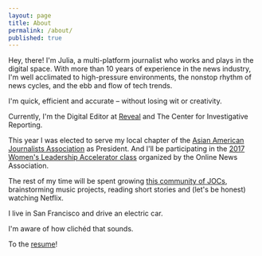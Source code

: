 ```yaml
---
layout: page
title: About
permalink: /about/
published: true
---
```


Hey, there! I'm Julia, a multi-platform journalist who works and plays in the digital space. With more than 10 years of experience in the news industry, I'm well acclimated to high-pressure environments, the nonstop rhythm of news cycles, and the ebb and flow of tech trends.

I'm quick, efficient and accurate – without losing wit or creativity.

Currently, I'm the Digital Editor at [Reveal](https://www.revealnews.org/) and The Center for Investigative Reporting. 

This year I was elected to serve my local chapter of the [Asian American Journalists Association](http://www.aaja.org/) as President. And I'll be participating in the [2017 Women's Leadership Accelerator class](https://journalists.org/programs/womens-leadership-accelerator/2017-class/) organized by the Online News Association. 

The rest of my time will be spent growing [this community of JOCs](https://journalistsofcolor.us/), brainstorming music projects, reading short stories and (let's be honest) watching Netflix.

I live in San Francisco and drive an electric car. 

I'm aware of how clichéd that sounds.

To the [resume](/resume/)!
